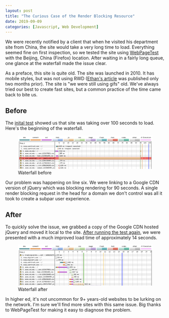 ```yaml
---
layout: post
title: "The Curious Case of the Render Blocking Resource"
date: 2019-09-09
categories: [Javascript, Web Development]
---
```

We were recently notified by a client that when he visited his department site from China, the site would take a very long time to load. Everything seemed fine on first inspection, so we tested the site using [WebPageTest](https://www.webpagetest.org/) with the Beijing, China (Firefox) location. After waiting in a fairly long queue, one glance at the waterfall made the issue clear.<!-- more -->

As a preface, this site is quite old. The site was launched in 2010. It has mobile styles, but was not using RWD ([Ethan's article](https://alistapart.com/article/responsive-web-design/) was published only two months prior). The site is "we were still using gifs" old. We've always tried our best to create fast sites, but a common practice of the time came back to bite us.

## Before

The [inital test](https://www.webpagetest.org/result/190829_12_1c2aa19d179d190b608d1d82c07b38f7/) showed us that site was taking over 100 seconds to load. Here's the beginning of the waterfall.

<figure>
  <img src="/images/2019/jquery-before.png" alt="Network waterfall showing the CDN hosted version of jQuery blocking rendering for 90 seconds.">
  <figcaption>Waterfall before</figcaption>
</figure>

Our problem was happening on line six. We were linking to a Google CDN version of jQuery which was blocking rendering for 90 seconds. A single render blocking request in the head for a domain we don't control was all it took to create a subpar user experience.

## After

To quickly solve the issue, we grabbed a copy of the Google CDN hosted jQuery and moved it local to the site. [After running the test again](https://www.webpagetest.org/result/190829_R4_9e5fe99e422554bc6db3e2065214b132/), we were presented with a much improved load time of approximately 14 seconds.

<figure>
  <img src="/images/2019/jquery-after.png" alt="Network waterfall showing a locally hosted version of jQuery blocking rendering for 3 seconds.">
  <figcaption>Waterfall after</figcaption>
</figure>

In higher ed, it's not uncommon for 9+ years-old websites to be lurking on the network. I'm sure we'll find more sites with this same issue. Big thanks to WebPageTest for making it easy to diagnose the problem.